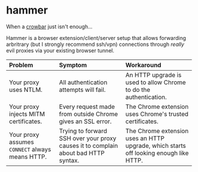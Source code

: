 # hammer
When a [crowbar](//github.com/q3k/crowbar) just isn't enough...

Hammer is a browser extension/client/server setup that allows forwarding arbritrary (but I strongly recommend ssh/vpn) connections through *really* evil proxies via your existing browser tunnel.

| Problem | Symptom | Workaround |
| :------ | :------ | :--------- |
| Your proxy uses NTLM. | All authentication attempts will fail. | An HTTP upgrade is used to allow Chrome to do the authentication. |
| Your proxy injects MITM certificates. | Every request made from outside Chrome gives an SSL error. | The Chrome extension uses Chrome's trusted certificates. |
| Your proxy assumes `CONNECT` always means HTTP. | Trying to forward SSH over your proxy causes it to complain about bad HTTP syntax. | The Chrome extension uses an HTTP upgrade, which starts off looking enough like HTTP. |
